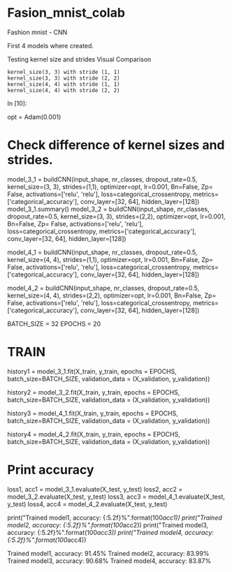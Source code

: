 # Fasion_mnist_colab
Fashion mnist - CNN 


First 4 models where created.

Testing kernel size and strides
Visual Comparison

    kernel_size(3, 3) with stride (1, 1)
    kernel_size(3, 3) with stride (2, 2)
    kernel_size(4, 4) with stride (1, 1)
    kernel_size(4, 4) with stride (2, 2)

In [10]:

opt = Adam(0.001)
# Check difference of kernel sizes and strides.
model_3_1 = buildCNN(input_shape, nr_classes, dropout_rate=0.5, kernel_size=(3, 3), strides=(1,1),
                     optimizer=opt, lr=0.001, Bn=False, Zp= False, activations=['relu', 'relu'],
                     loss=categorical_crossentropy, metrics=['categorical_accuracy'],
                     conv_layer=[32, 64], hidden_layer=[128])
model_3_1.summary()
model_3_2 = buildCNN(input_shape, nr_classes, dropout_rate=0.5, kernel_size=(3, 3), strides=(2,2),
                     optimizer=opt, lr=0.001, Bn=False, Zp= False, activations=['relu', 'relu'],
                     loss=categorical_crossentropy, metrics=['categorical_accuracy'],
                     conv_layer=[32, 64], hidden_layer=[128])

model_4_1 = buildCNN(input_shape, nr_classes, dropout_rate=0.5, kernel_size=(4, 4), strides=(1,1),
                     optimizer=opt, lr=0.001, Bn=False, Zp= False, activations=['relu', 'relu'],
                     loss=categorical_crossentropy, metrics=['categorical_accuracy'],
                     conv_layer=[32, 64], hidden_layer=[128])


model_4_2 = buildCNN(input_shape, nr_classes, dropout_rate=0.5, kernel_size=(4, 4), strides=(2,2),
                     optimizer=opt, lr=0.001, Bn=False, Zp= False, activations=['relu', 'relu'],
                     loss=categorical_crossentropy, metrics=['categorical_accuracy'],
                     conv_layer=[32, 64], hidden_layer=[128])

BATCH_SIZE = 32
EPOCHS = 20

# TRAIN
history1 = model_3_1.fit(X_train, y_train, 
                       epochs = EPOCHS,
                       batch_size=BATCH_SIZE,
                       validation_data = (X_validation, y_validation))

history2 = model_3_2.fit(X_train, y_train, 
                       epochs = EPOCHS,
                       batch_size=BATCH_SIZE,
                       validation_data = (X_validation, y_validation))

history3 = model_4_1.fit(X_train, y_train, 
                       epochs = EPOCHS,
                       batch_size=BATCH_SIZE,
                       validation_data = (X_validation, y_validation))

history4 = model_4_2.fit(X_train, y_train, 
                       epochs = EPOCHS,
                       batch_size=BATCH_SIZE,
                       validation_data = (X_validation, y_validation))


# Print accuracy
loss1, acc1 = model_3_1.evaluate(X_test, y_test)
loss2, acc2 = model_3_2.evaluate(X_test, y_test)
loss3, acc3 = model_4_1.evaluate(X_test, y_test)
loss4, acc4 = model_4_2.evaluate(X_test, y_test)


print("Trained model1, accuracy: {:5.2f}%".format(100*acc1))
print("Trained model2, accuracy: {:5.2f}%".format(100*acc2))
print("Trained model3, accuracy: {:5.2f}%".format(100*acc3))
print("Trained model4, accuracy: {:5.2f}%".format(100*acc4))



Trained model1, accuracy: 91.45%
Trained model2, accuracy: 83.99%
Trained model3, accuracy: 90.68%
Trained model4, accuracy: 83.87%
